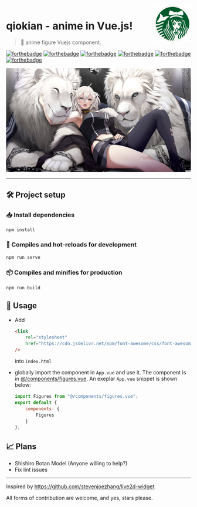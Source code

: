 <!--
 * @Date: 08/02/2021 09.49.03 +0800
 * @Author: KnowsCount
 * @LastEditTime: 15/02/2021 22.30.29 +0800
 * @FilePath: /qiokian/README.md
-->

<img src=".assets/logo.png" align="right" width="100" height="100" />

# qiokian - anime in Vue.js!

> 🙊 anime figure Vuejs component.

[![forthebadge](https://forthebadge.com/images/badges/powered-by-coders-sweat.svg)](https://forthebadge.com)
[![forthebadge](https://forthebadge.com/images/badges/built-with-love.svg)](https://forthebadge.com)
[![forthebadge](https://forthebadge.com/images/badges/uses-badges.svg)](https://forthebadge.com)
[![forthebadge](https://forthebadge.com/images/badges/made-with-vue.svg)](https://forthebadge.com)
[![forthebadge](https://forthebadge.com/images/badges/not-a-bug-a-feature.svg)](https://forthebadge.com)
[![forthebadge](https://forthebadge.com/images/badges/works-on-my-machine.svg)](https://forthebadge.com)

![Shishiro Botan](.assets/shishiro_botan.jpg)

---

## 🛠 Project setup

### 📥 Install dependencies

```
npm install
```

### 🔨 Compiles and hot-reloads for development

```
npm run serve
```

### 📦 Compiles and minifies for production

```
npm run build
```

## 🧱 Usage

-   Add

    ```html
    <link
    	rel="stylesheet"
    	href="https://cdn.jsdelivr.net/npm/font-awesome/css/font-awesome.min.css"
    />
    ```

    into `index.html`

-   globally import the component in `App.vue` and use it. The component is in [@/components/figures.vue](./src/components/figures.vue).
    An exeplar `App.vue` snippet is shown below:

    ```js
    import Figures from "@/components/figures.vue";
    export default {
    	components: {
    		Figures
    	}
    };
    ```

## 📈 Plans

-   Shishiro Botan Model (Anyone willing to help?)
-   Fix lint issues

---

Inspired by https://github.com/stevenjoezhang/live2d-widget.

All forms of contribution are welcome, and yes, stars please.
